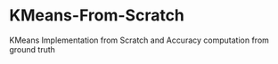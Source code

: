 # KMeans-From-Scratch
KMeans Implementation from Scratch and Accuracy computation from ground truth
